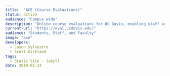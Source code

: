 ```yaml
---
title:  "ACE (Course Evaluations)"
status: active
audience: "Campus wide"
description: "Online course evaluations for UC Davis, enabling staff and faculty to quickly define and distribute evaluations and receive secure feedback rapidly through drastically less effort than using paper evaluations. Used quarterly by almost every student on campus."
current-url: "https://eval.ucdavis.edu/"
audience: "Students, Staff, and Faculty"
image: "ace"
developers:
  - Jason Sylvestre
  - Scott Kirkland
tags:
  - Static Site - Jekyll
date: 2018-01-23
---
```

